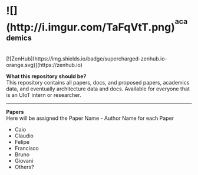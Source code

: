 <h1>![](http://i.imgur.com/TaFqVtT.png)<sup><sup>academics</sup></sup><sub><sub><sup></h1></sup></sub></sub>
<br>
[![ZenHub](https://img.shields.io/badge/supercharged-zenhub.io-orange.svg)](https://zenhub.io)

<b>What this repository should be?</b><br>
This repository contains all papers, docs, and proposed papers, academics data, and eventually architecture data and docs.
Available for everyone that is an UIoT intern or researcher.

----------------------------------------------------

<b>Papers</b><br>
Here will be assigned the Paper Name - Author Name for each Paper
+ Caio
+ Claudio
+ Felipe
+ Francisco
+ Bruno
+ Giovani
+ Others?

